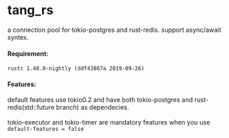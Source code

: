 # tang_rs
a connection pool for tokio-postgres and rust-redis. support async/await syntex.

#### Requirement:
`rustc 1.40.0-nightly (ddf43867a 2019-09-26)`<br>

#### Features:
default features use tokio0.2 and have both tokio-postgres and rust-redis(std::future branch) as dependecies.
<br>
<br>
tokio-executor and tokio-timer are mandatory features when you use `default-features = false`